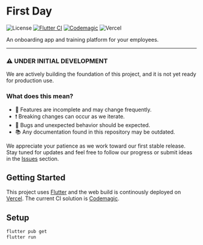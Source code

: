 # First Day

![License](https://img.shields.io/badge/license-Apache%202.0-blue)
[![Flutter CI](https://github.com/abianche/firstday/actions/workflows/flutter.yml/badge.svg)](https://github.com/abianche/firstday/actions/workflows/flutter.yml)
[![Codemagic](https://api.codemagic.io/apps/677bb519946c4ef5be703190/677bb519946c4ef5be70318f/status_badge.svg)](https://codemagic.io/app/677bb519946c4ef5be703190/677bb519946c4ef5be70318f/latest_build)
![Vercel](https://img.shields.io/github/deployments/abianche/firstday/production?style=flat&logo=vercel&label=Vercel)

An onboarding app and training platform for your employees.

---

### ⚠️ **UNDER INITIAL DEVELOPMENT**

We are actively building the foundation of this project, and it is not yet ready for production use.  

### What does this mean?
- 🔧 Features are incomplete and may change frequently.
- ❗ Breaking changes can occur as we iterate.
- 🐛 Bugs and unexpected behavior should be expected.
- 📚 Any documentation found in this repository may be outdated.

We appreciate your patience as we work toward our first stable release.  
Stay tuned for updates and feel free to follow our progress or submit ideas in the [Issues](https://github.com/abianche/firstday/issues) section.

## Getting Started

This project uses [Flutter](https://flutter.dev/) and the web build is continously deployed on [Vercel](https://vercel.com/). The current CI solution is [Codemagic](https://codemagic.io/).

## Setup

```bash
flutter pub get
flutter run
```